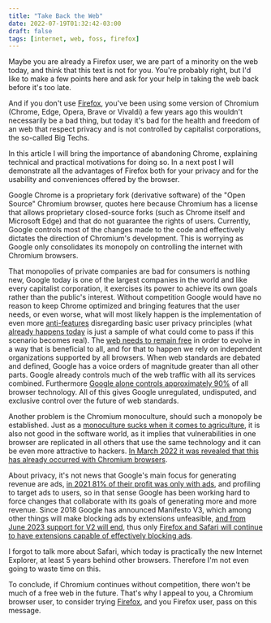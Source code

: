 ```yaml
---
title: "Take Back the Web"
date: 2022-07-19T01:32:42-03:00
draft: false
tags: [internet, web, foss, firefox] 
---
```


Maybe you are already a Firefox user, we are part of a minority on the web today, and think that this text is not for you. You're probably right, but I'd like to make a few points here and ask for your help in taking the web back before it's too late.

And if you don't use [Firefox](https://www.mozilla.org/en-US/firefox/new/), you've been using some version of Chromium (Chrome, Edge, Opera, Brave or Vivaldi) a few years ago this wouldn't necessarily be a bad thing, but today it's bad for the health and freedom of an web that respect privacy and is not controlled by capitalist corporations, the so-called Big Techs.

In this article I will bring the importance of abandoning Chrome, explaining technical and practical motivations for doing so.
In a next post I will demonstrate all the advantages of Firefox both for your privacy and for the usability and conveniences offered by the browser.

Google Chrome is a proprietary fork (derivative software) of the "Open Source" Chromium browser, quotes here because Chromium has a license that allows proprietary closed-source forks (such as Chrome itself and Microsoft Edge) and that do not guarantee the rights of users. Currently, Google controls most of the changes made to the code and effectively dictates the direction of Chromium's development. This is worrying as Google only consolidates its monopoly on controlling the internet with Chromium browsers.

That monopolies of private companies are bad for consumers is nothing new, Google today is one of the largest companies in the world and like every capitalist corporation, it exercises its power to achieve its own goals rather than the public's interest. Without competition Google would have no reason to keep Chrome optimized and bringing features that the user needs, or even worse, what will most likely happen is the implementation of even more [anti-features](https://en.wiktionary.org/wiki/anti-feature) disregarding basic user privacy principles (what [already happens today](https://developer.chrome.com/docs/extensions/mv3/intro/) is just a sample of what could come to pass if this scenario becomes real).
The [web needs to remain free](https://home.cern/science/computing/birth-web) in order to evolve in a way that is beneficial to all, and for that to happen we rely on independent organizations supported by all browsers. When web standards are debated and defined, Google has a voice orders of magnitude greater than all other parts.
Google already controls much of the web traffic with all its services combined. Furthermore [Google alone controls approximately 90%](https://www.w3schools.com/browsers/default.asp) of all browser technology. All of this gives Google unregulated, undisputed, and exclusive control over the future of web standards.

Another problem is the Chromium monoculture, should such a monopoly be established. Just as a [monoculture sucks when it comes to agriculture](https://wikipedia.org/wiki/Monoculture), it is also not good in the software world, as it implies that vulnerabilities in one browser are replicated in all others that use the same technology and it can be even more attractive to hackers. [In March 2022 it was revealed that this has already occurred with Chromium browsers](https://www.zdnet.com/article/chrome-and-edge-hit-with-v8-type-confusion-vulnerability-with-in-the-wild-exploit/).

About privacy, it's not news that Google's main focus for generating revenue are ads, [in 2021 81% of their profit was only with ads](https://last10k.com/sec-filings/googl), and profiling to target ads to users, so in that sense Google has been working hard to force changes that collaborate with its goals of generating more and more revenue.
Since 2018 Google has announced Manifesto V3, which among other things will make blocking ads by extensions unfeasible, [and from June 2023 support for V2 will end](https://developer.chrome.com/docs/extensions/mv3/mv2-sunset/), thus only [Firefox and Safari will continue to have extensions capable of effectively blocking ads](https://www.theverge.com/2022/6/10/23131029/mozilla-ad-blocking-firefox-google-chrome-privacy-manifest-v3-web-request).

I forgot to talk more about Safari, which today is practically the new Internet Explorer, at least 5 years behind other browsers. Therefore I'm not even going to waste time on this.

To conclude, if Chromium continues without competition, there won't be much of a free web in the future. That's why I appeal to you, a Chromium browser user, to consider trying [Firefox](https://www.mozilla.org/en-US/firefox/new/), and you Firefox user, pass on this message.